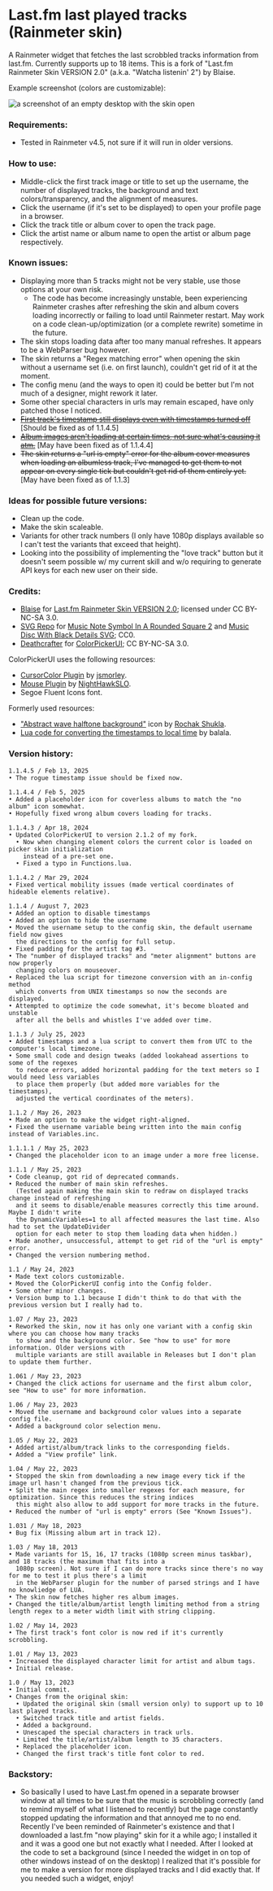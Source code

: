 # Last.fm last played tracks (Rainmeter skin)
A Rainmeter widget that fetches the last scrobbled tracks information from last.fm. Currently supports up to 18 items. This is a fork of "Last.fm Rainmeter Skin VERSION 2.0" (a.k.a. "Watcha listenin' 2") by Blaise.

Example screenshot (colors are customizable):

![a screenshot of an empty desktop with the skin open](https://github.com/undeadwanderer/last.fm-last-played-tracks-rainmeter-skin/assets/51511863/8f139685-f335-4847-a460-fc176cac7934)

### Requirements:
- Tested in Rainmeter v4.5, not sure if it will run in older versions.

### How to use:
- Middle-click the first track image or title to set up the username, the number of displayed tracks, the background and text colors/transparency, and the alignment of measures.
- Click the username (if it's set to be displayed) to open your profile page in a browser.
- Click the track title or album cover to open the track page.
- Click the artist name or album name to open the artist or album page respectively.

### Known issues:
- Displaying more than 5 tracks might not be very stable, use those options at your own risk.
  - The code has become increasingly unstable, been experiencing Rainmeter crashes after refreshing the skin and album covers loading incorrectly or failing to load until Rainmeter restart. May work on a code clean-up/optimization (or a complete rewrite) sometime in the future.
- The skin stops loading data after too many manual refreshes. It appears to be a WebParser bug however.
- The skin returns a "Regex matching error" when opening the skin without a username set (i.e. on first launch), couldn't get rid of it at the moment.
- The config menu (and the ways to open it) could be better but I'm not much of a designer, might rework it later.
- Some other special characters in urls may remain escaped, have only patched those I noticed.
- ~~[First track's timestamp still displays even with timestamps turned off](https://github.com/undeadwanderer/last.fm-last-played-tracks-rainmeter-skin/issues/1)~~ [Should be fixed as of 1.1.4.5]
- ~~[Album images aren't loading at certain times, not sure what's causing it atm.](https://github.com/undeadwanderer/last.fm-last-played-tracks-rainmeter-skin/issues/2)~~ [May have been fixed as of 1.1.4.4]
- ~~The skin returns a "url is empty" error for the album cover measures when loading an albumless track, I've managed to get them to not appear on every single tick but couldn't get rid of them entirely yet.~~ [May have been fixed as of 1.1.3]

### Ideas for possible future versions:
- Clean up the code.
- Make the skin scaleable.
- Variants for other track numbers (I only have 1080p displays available so I can't test the variants that exceed that height).
- Looking into the possibility of implementing the "love track" button but it doesn't seem possible w/ my current skill and w/o requiring to generate API keys for each new user on their side.

### Credits:
- [Blaise](https://www.deviantart.com/squadrmskin) for [Last.fm Rainmeter Skin VERSION 2.0](https://www.deviantart.com/squadrmskin/art/Last-fm-Rainmeter-Skin-VERSION-2-0-590438568); licensed under CC BY-NC-SA 3.0.
- [SVG Repo](https://www.svgrepo.com) for [Music Note Symbol In A Rounded Square 2](https://www.svgrepo.com/svg/151215/music-note-symbol-in-a-rounded-square) and [Music Disc With Black Details SVG](https://www.svgrepo.com/svg/20342/music-disc-with-black-details); CC0.
- [Deathcrafter](https://github.com/deathcrafter) for [ColorPickerUI](https://github.com/deathcrafter/ColorPickerUI); CC BY-NC-SA 3.0.

ColorPickerUI uses the following resources:
- [CursorColor Plugin](https://forum.rainmeter.net/viewtopic.php?t=23375) by [jsmorley](https://www.rainmeter.net/).
- [Mouse Plugin](https://github.com/NighthawkSLO/Mouse.dll) by [NightHawkSLO](https://github.com/NighthawkSLO).
- Segoe Fluent Icons font.

Formerly used resources:
- ["Abstract wave halftone background"](https://www.freepik.com/free-vector/abstract-wave-halftone-background_23214995.htm) icon by [Rochak Shukla](https://www.freepik.com/author/rochakshukla).
- [Lua code for converting the timestamps to local time](https://forum.rainmeter.net/viewtopic.php?t=27547&sid=2c92245dc02acee691f38e567e150788&start=10#p143062) by balala.

### Version history:

```
1.1.4.5 / Feb 13, 2025
• The rogue timestamp issue should be fixed now.

1.1.4.4 / Feb 5, 2025
• Added a placeholder icon for coverless albums to match the "no album" icon somewhat.
• Hopefully fixed wrong album covers loading for tracks.

1.1.4.3 / Apr 18, 2024
• Updated ColorPickerUI to version 2.1.2 of my fork.
  • Now when changing element colors the current color is loaded on picker skin initialization
    instead of a pre-set one.
  • Fixed a typo in Functions.lua.

1.1.4.2 / Mar 29, 2024
• Fixed vertical mobility issues (made vertical coordinates of hideable elements relative).

1.1.4 / August 7, 2023
• Added an option to disable timestamps
• Added an option to hide the username
• Moved the username setup to the config skin, the default username field now gives
  the directions to the config for full setup.
• Fixed padding for the artist tag #3.
• The "number of displayed tracks" and "meter alignment" buttons are now properly
  changing colors on mouseover.
• Replaced the lua script for timezone conversion with an in-config method
  which converts from UNIX timestamps so now the seconds are displayed.
• Attempted to optimize the code somewhat, it's become bloated and unstable
  after all the bells and whistles I've added over time.

1.1.3 / July 25, 2023
• Added timestamps and a lua script to convert them from UTC to the computer's local timezone.
• Some small code and design tweaks (added lookahead assertions to some of the regexes
  to reduce errors, added horizontal padding for the text meters so I would need less variables
  to place them properly (but added more variables for the timestamps),
  adjusted the vertical coordinates of the meters).

1.1.2 / May 26, 2023
• Made an option to make the widget right-aligned.
• Fixed the username variable being written into the main config instead of Variables.inc.

1.1.1.1 / May 25, 2023
• Changed the placeholder icon to an image under a more free license.

1.1.1 / May 25, 2023
• Code cleanup, got rid of deprecated commands.
• Reduced the number of main skin refreshes.
  (Tested again making the main skin to redraw on displayed tracks change instead of refreshing
  and it seems to disable/enable measures correctly this time around. Maybe I didn't write
  the DynamicVariables=1 to all affected measures the last time. Also had to set the UpdateDivider
  option for each meter to stop them loading data when hidden.)
• Made another, unsuccessful, attempt to get rid of the "url is empty" error.
• Changed the version numbering method.

1.1 / May 24, 2023
• Made text colors customizable.
• Moved the ColorPickerUI config into the Config folder.
• Some other minor changes.
• Version bump to 1.1 because I didn't think to do that with the previous version but I really had to.

1.07 / May 23, 2023
• Reworked the skin, now it has only one variant with a config skin where you can choose how many tracks
  to show and the background color. See "how to use" for more information. Older versions with
  multiple variants are still available in Releases but I don't plan to update them further.

1.061 / May 23, 2023
• Changed the click actions for username and the first album color, see "How to use" for more information.

1.06 / May 23, 2023
• Moved the username and background color values into a separate config file.
• Added a background color selection menu.

1.05 / May 22, 2023
• Added artist/album/track links to the corresponding fields.
• Added a "View profile" link.

1.04 / May 22, 2023
• Stopped the skin from downloading a new image every tick if the image url hasn't changed from the previous tick.
• Split the main regex into smaller regexes for each measure, for optimization. Since this reduces the string indices
  this might also allow to add support for more tracks in the future.
• Reduced the number of "url is empty" errors (See "Known Issues").

1.031 / May 18, 2023
• Bug fix (Missing album art in track 12).

1.03 / May 18, 2013
• Made variants for 15, 16, 17 tracks (1080p screen minus taskbar), and 18 tracks (the maximum that fits into a
  1080p screen). Not sure if I can do more tracks since there's no way for me to test it plus there's a limit
  in the WebParser plugin for the number of parsed strings and I have no knowliedge of LUA.
• The skin now fetches higher res album images.
• Changed the title/album/artist length limiting method from a string length regex to a meter width limit with string clipping.

1.02 / May 14, 2023
• The first track's font color is now red if it's currently scrobbling.

1.01 / May 13, 2023
• Increased the displayed character limit for artist and album tags.
• Initial release.

1.0 / May 13, 2023
• Initial commit.
• Changes from the original skin:
  • Updated the original skin (small version only) to support up to 10 last played tracks.
  • Switched track title and artist fields.
  • Added a background.
  • Unescaped the special characters in track urls.
  • Limited the title/artist/album length to 35 characters.
  • Replaced the placeholder icon.
  • Changed the first track's title font color to red.
```

### Backstory:
- So basically I used to have Last.fm opened in a separate browser window at all times to be sure that the music is scrobbling correctly (and to remind myself of what I listened to recently) but the page constantly stopped updating the information and that annoyed me to no end. Recently I've been reminded of Rainmeter's existence and that I downloaded a last.fm "now playing" skin for it a while ago; I installed it and it was a good one but not exactly what I needed. After I looked at the code to set a background (since I needed the widget in on top of other windows instead of on the desktop) I realized that it's possible for me to make a version for more displayed tracks and I did exactly that. If you needed such a widget, enjoy!
